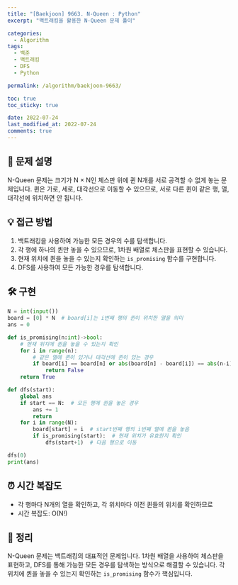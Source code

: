 ```yaml
---
title: "[Baekjoon] 9663. N-Queen : Python"
excerpt: "백트래킹을 활용한 N-Queen 문제 풀이"

categories:
  - Algorithm
tags:
  - 백준
  - 백트래킹
  - DFS
  - Python

permalink: /algorithm/baekjoon-9663/

toc: true
toc_sticky: true

date: 2022-07-24
last_modified_at: 2022-07-24
comments: true
---
```


## 🦥 문제 설명
N-Queen 문제는 크기가 N × N인 체스판 위에 퀸 N개를 서로 공격할 수 없게 놓는 문제입니다. 퀸은 가로, 세로, 대각선으로 이동할 수 있으므로, 서로 다른 퀸이 같은 행, 열, 대각선에 위치하면 안 됩니다.

## 💡 접근 방법
1. 백트래킹을 사용하여 가능한 모든 경우의 수를 탐색합니다.
2. 각 행에 하나의 퀸만 놓을 수 있으므로, 1차원 배열로 체스판을 표현할 수 있습니다.
3. 현재 위치에 퀸을 놓을 수 있는지 확인하는 `is_promising` 함수를 구현합니다.
4. DFS를 사용하여 모든 가능한 경우를 탐색합니다.

## 🛠️ 구현
```python
N = int(input())
board = [0] * N  # board[i]는 i번째 행의 퀸이 위치한 열을 의미
ans = 0

def is_promising(n:int)->bool:
    # 현재 위치에 퀸을 놓을 수 있는지 확인
    for i in range(n):
        # 같은 열에 퀸이 있거나 대각선에 퀸이 있는 경우
        if board[i] == board[n] or abs(board[n] - board[i]) == abs(n-i):
            return False
    return True

def dfs(start):
    global ans
    if start == N:  # 모든 행에 퀸을 놓은 경우
        ans += 1
        return
    for i in range(N):
        board[start] = i  # start번째 행의 i번째 열에 퀸을 놓음
        if is_promising(start):  # 현재 위치가 유효한지 확인
            dfs(start+1)  # 다음 행으로 이동

dfs(0)
print(ans)
```

## ⏰ 시간 복잡도
- 각 행마다 N개의 열을 확인하고, 각 위치마다 이전 퀸들의 위치를 확인하므로
- 시간 복잡도: O(N!)

## 📝 정리
N-Queen 문제는 백트래킹의 대표적인 문제입니다. 1차원 배열을 사용하여 체스판을 표현하고, DFS를 통해 가능한 모든 경우를 탐색하는 방식으로 해결할 수 있습니다. 각 위치에 퀸을 놓을 수 있는지 확인하는 `is_promising` 함수가 핵심입니다.
```
